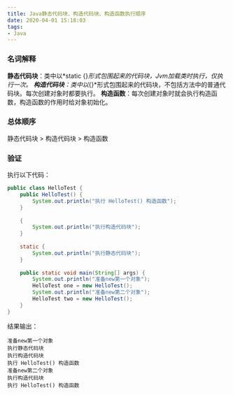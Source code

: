 ```yaml
---
title: Java静态代码块、构造代码块、构造函数执行顺序
date: 2020-04-01 15:18:03
tags:
- Java
---
```


### 名词解释
**静态代码块**：类中以*static {}*形式包围起来的代码块，Jvm加载类时执行，仅执行一次。
**构造代码块**：类中以*{}*形式包围起来的代码块，不包括方法中的普通代码块。每次创建对象时都要执行。
**构造函数**：每次创建对象时就会执行构造函数，构造函数的作用时给对象初始化。

### 总体顺序

静态代码块 > 构造代码块 > 构造函数

### 验证
执行以下代码：
```java
public class HelloTest {
    public HelloTest() {
        System.out.println("执行 HelloTest() 构造函数");
    }
    
    {
        System.out.println("执行构造代码块");
    }
    
    static {
        System.out.println("执行静态代码块");
    }
    
    public static void main(String[] args) {
        System.out.println("准备new第一个对象");
        HelloTest one = new HelloTest();
        System.out.println("准备new第二个对象");
        HelloTest two = new HelloTest();
    }
}
```
结果输出：
```
准备new第一个对象
执行静态代码块
执行构造代码块
执行 HelloTest() 构造函数
准备new第二个对象
执行构造代码块
执行 HelloTest() 构造函数
```
